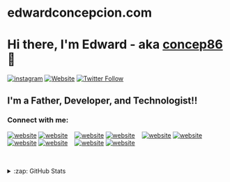 # edwardconcepcion.com

# Hi there, I'm Edward - aka [concep86][youtube] 👋

[![instagram](https://img.shields.io/youtube/channel/subscribers/UCDCHcqyeQgJ-jVSd6VJkbCw?logo=instagram&logoColor=red&style=for-the-badge)][youtube]
[![Website](https://img.shields.io/website?label=edwardconcepcion.com&style=for-the-badge&url=https%3A%2F%2Fedwardconcepcion.com)](https://edwardconcepcion.com)
[![Twitter Follow](https://img.shields.io/twitter/follow/concep86?color=1DA1F2&logo=twitter&style=for-the-badge)](https://twitter.com/intent/follow?original_referer=https%3A%2F%2Fgithub.com%2FcodeSTACKr&screen_name=concep86)

## I'm a Father, Developer, and Technologist!!

### Connect with me:

[![website](/econcepcion/edwardconcepcion.com/raw/main/svg/globe-light.svg)](https://codestackr.com#gh-light-mode-only)
[![website](/econcepcion/edwardconcepcion.com/raw/main/svg/globe-dark.svg)](https://codestackr.com#gh-dark-mode-only)
&nbsp;&nbsp;
[![website](./svg/youtube-light.svg)](https://youtube.com/codestackr#gh-light-mode-only)
[![website](./svg/youtube-dark.svg)](https://youtube.com/codestackr#gh-dark-mode-only)
&nbsp;&nbsp;
[![website](./svg/twitter-light.svg)](https://twitter.com/codestackr#gh-light-mode-only)
[![website](./svg/twitter-dark.svg)](https://twitter.com/codestackr#gh-dark-mode-only)
&nbsp;&nbsp;
[![website](./svg/linkedin-light.svg)](https://linkedin.com/in/codeSTACKr#gh-light-mode-only)
[![website](./svg/linkedin-dark.svg)](https://linkedin.com/in/codeSTACKr#gh-dark-mode-only)
&nbsp;&nbsp;
[![website](./svg/instagram-light.svg)](https://instagram.com/codeSTACKr#gh-light-mode-only)
[![website](./svg/instagram-dark.svg)](https://instagram.com/codeSTACKr#gh-dark-mode-only)

<br />
<br />

<details>
  <summary>:zap: GitHub Stats</summary>

  <img align="left" alt="econcepcion's GitHub Stats" src="https://github-readme-stats.vercel.app/api?username=econcepcion&show_icons=true&hide_border=false&title_color=ff652f&icon_color=FFE400&bg_color=09131B&text_color=ffffff&border_color=0c1a25" />

</details>

[website]: https://edwardcocepcion.com
[gogo]: http://gogonzalez.com
[twitter]: https://twitter.com/concep86
[youtube]: https://youtube.com/codeSTACKr
[instagram]: https://instagram.com/concep86
[linkedin]: https://linkedin.com/in/codeSTACKr
[webdevplaylist]: https://www.youtube.com/playlist?list=PLkwxH9e_vrAJ0WbEsFA9W3I1W-g_BTsbt
[jsplaylist]: https://www.youtube.com/playlist?list=PLkwxH9e_vrALRJKu7wfXby3MKeflhTu6B
[cssplaylist]: https://www.youtube.com/playlist?list=PLkwxH9e_vrALSdvZuEh6gqQdmDoDIoqz4
[reactplaylist]: https://www.youtube.com/playlist?list=PLkwxH9e_vrAK4TdffpxKY3QGyHCpxFcQ0
